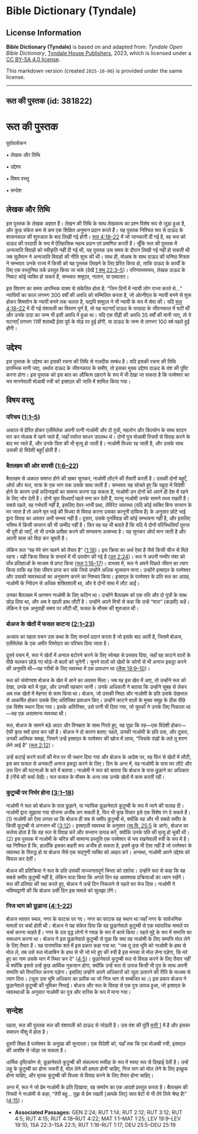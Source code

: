 # Bible Dictionary (Tyndale)

## License Information

**Bible Dictionary (Tyndale)** is based on and adapted from: _Tyndale Open Bible Dictionary_, [Tyndale House Publishers](https://tyndaleopenresources.com/), 2023, which is licensed under a [CC BY-SA 4.0 license](https://creativecommons.org/licenses/by-sa/4.0/legalcode.en).

This markdown version (created `2025-10-06`) is provided under the same license.



--------------------------------

## रूत की पुस्तक (id: 381822)

रूत की पुस्तक
=============

पूर्वावलोकन

• लेखक और तिथि

• उद्देश्य

• विषय वस्तु

• सन्देश 

लेखक और तिथि
------------

इस पुस्तक के लेखक अज्ञात हैं। लेखन की तिथि के साथ लेखकत्व का प्रश्न विशेष रूप से जुड़ा हुआ है, और कुछ संकेत कम से कम एक शिक्षित अनुमान प्रदान करते हैं। यह पुस्तक निश्चित रूप से दाऊद के शासनकाल की शुरुआत के बाद लिखी गई होगी। [रूत 4:18–22](https://ref.ly/Ruth4:18-Ruth4:22) में जो जानकारी दी गई है, वह रूत को दाऊद की परदादी के रूप में ऐतिहासिक महत्व प्रदान एवं प्रमाणित करती है। चूँकि रूत की पुस्तक में अन्यजाति विवाहों को स्वीकृति नहीं दी गई थी, यह पुस्तक उस समय के दौरान लिखी गई नहीं हो सकती थी जब सुलैमान ने अन्यजाति विवाहों की नीति शुरू की थी। साथ ही, मोआब के साथ दाऊद की घनिष्ठ मित्रता ने सम्भवतः उनके राज्य में किसी को यह पुस्तक लिखने के लिए प्रेरित किया हो, ताकि दाऊद के कार्यों के लिए एक वस्तुनिष्ठ तर्क प्रस्तुत किया जा सके (देखें [1 शमू 22:3–5](https://ref.ly/1Sam22:3-1Sam22:5))। परिणामस्वरूप, लेखक दाऊद के निकट कोई व्यक्ति हो सकते हैं, सम्भवतः शमूएल, नातान, या एब्यातार।

इस विवरण का समय आरम्भिक वाक्य से संकेतित होता है: "जिन दिनों में न्यायी लोग राज्य करते थे…” न्यायियों का काल लगभग 300 वर्षों की अवधि को सम्मिलित करता है, जो ओत्नीएल के न्यायी बनने से शुरू होकर शिमशोन के न्यायी बनने तक चलता है, यद्यपि शमूएल ने भी न्यायी के रूप में सेवा की। यदि [रूत 4:18–22](https://ref.ly/Ruth4:18-Ruth4:22) में दी गई वंशावली का विवरण पूर्ण है, तो यह घटनाएँ दाऊद के परदादा के जीवनकाल में घटी थीं और उनके दादा का जन्म भी इसी अवधि में हुआ था। यदि एक पीढ़ी की अवधि 35 वर्षों की मानी जाए, तो ये घटनाएँ लगभग 11वीं शताब्दी ईसा पूर्व के मोड़ पर हुई होंगी, या दाऊद के जन्म से लगभग 100 वर्ष पहले हुई होंगी।

उद्देश्य
--------

इस पुस्तक के उद्देश्य का इसकी रचना की तिथि से नज़दीक सम्बंध है। यदि इसकी रचना की तिथि प्रारम्भिक मानी जाए, अर्थात दाऊद के जीवनकाल के समीप, तो इसका मुख्य उद्देश्य दाऊद के वंश की पुष्टि करना होगा। इस पुस्तक को इस बात का औचित्य ठहराने के रूप में भी देखा जा सकता है कि परमेश्वर का भय माननेवाली मोआबी स्त्री को इस्राएल की जाति में शामिल किया गया।

विषय वस्तु
----------

### परिचय ([1:1–5](https://ref.ly/Ruth1:1-Ruth1:5))

अकाल से प्रेरित होकर एलीमेलेक अपनी पत्नी नाओमी और दो पुत्रों, महलोन और किल्योन के साथ यरदन पार कर मोआब में रहने जाते हैं, जहाँ पर्याप्त साधन उपलब्ध थे। दोनों पुत्र मोआबी स्त्रियों से विवाह करने के बाद मर जाते हैं, और उनके पिता की भी मृत्यु हो जाती है। नाओमी विधवा रह जाती है, और उसके साथ उसकी दो विदेशी बहुएँ होती हैं।

### बैतलहम की ओर वापसी ([1:6–22](https://ref.ly/Ruth1:6-Ruth1:22))

बैतलहम से अकाल समाप्त होने की खबर सुनकर, नाओमी लौटने की तैयारी करती है। उसकी दोनों बहुएँ, ओर्पा और रूत, यात्रा के एक भाग तक उसके साथ जाती हैं। सम्भवतः यह सोचते हुए कि यहूदा में विदेशी होने के कारण उन्हें कठिनाइयों का सामना करना पड़ सकता है, नाओमी उन दोनों को अपने ही देश में रहने के लिए जोर देती है। दोनों युवा विधवाएँ पहले मना कर देती हैं, परन्तु नाओमी उनके सामने तथ्य रखती है। सबसे पहले, वह गर्भवती नहीं है, इसलिए देवर\-भाभी प्रथा, लेविरेट व्यवस्था (यदि कोई व्यक्ति बिना सन्तान के मर जाता है तो अपने मृत भाई की विधवा से विवाह करना उसका कानूनी दायित्व है) के अनुसार छोटे भाई द्वारा विवाह का अवसर अभी सम्भव नहीं है। दूसरा, उसके पुनर्विवाह की कोई सम्भावना नहीं है, और इसलिए भविष्य में किसी सन्तान की भी उम्मीद नहीं है। फिर वह यह भी बताते हैं कि यदि ये दोनों परिस्थितियाँ तुरन्त भी पूरी हो जाएँ, तो भी उनके प्रतीक्षा करने की सम्भावना असम्भव है। यह सुनकर ओर्पा मान जाती है और अपनी सास को विदा कर चूमती है।

लेकिन रूत “वह मेरे संग चलने को तैयार है” ([1:18](https://ref.ly/Ruth1:18))। इस क्रिया का अर्थ ऐसा है जैसे किसी चीज से मिले रहना। यही क्रिया विवाह के सन्दर्भ में भी उपयोग की गई है ([उत् 2:24](https://ref.ly/Gen2:24))। रूत ने अपनी गम्भीर मंशा को पाँच प्रतिज्ञाओं के माध्यम से प्रगट किया ([रूत 1:16–17](https://ref.ly/Ruth1:16-Ruth1:17))। वास्तव में, रूत ने अपने पिछले जीवन का त्याग किया ताकि वह ऐसा जीवन प्राप्त कर सके जिसे उन्होंने अधिक मूल्यवान माना। उन्होंने इस्राएल के परमेश्वर और उसकी व्यवस्थाओं का अनुसरण करने का निश्चय किया। इस्राएल के परमेश्वर के प्रति रूत का आग्रह, नाओमी के निवेदन से अधिक शक्तिशाली था, और वे दोनों साथ में लौट आईं।

उनका बैतलहम में आगमन नाओमी के लिए कठिन था। उन्होंने बैतलहम को एक पति और दो पुत्रों के साथ छोड़ दिया था, और अब वे खाली हाथ लौटीं है। उन्होंने अपने मित्रों से कहा कि उन्हें “मारा” (कड़वी) कहें। लेकिन वे एक अनुग्राही समय पर लौटी थीं, फसल के मौसम की शुरुआत थी।

### बोअज के खेतों में फसल काटना ([2:1–23](https://ref.ly/Ruth2:1-Ruth2:23))

अध्याय का पहला वचन उस कथा के लिए सन्दर्भ प्रदान करता है जो इसके बाद आती है, जिसमें बोअज, एलीमेलेक के एक अमीर रिश्तेदार का परिचय दिया जाता है।

दूसरे वचन में, रूत ने खेतों में अनाज़ बटोरने करने के लिए स्वेच्छा से प्रस्ताव दिया, जहाँ वह काटने वालों के पीछे चलकर छोड़े गए थोड़े\-से बालों को चुनेगी। चुनने वालों को खेतों के कोनों से भी अनाज इकट्ठा करने की अनुमति थी—यह गरीबों के लिए व्यवस्था में एक प्रावधान था ([लैव्य 19:9–10](https://ref.ly/Lev19:9-Lev19:10))।

रूत को संयोगवश बोअज के खेत में आने का अवसर मिला। जब वह इस खेत में आए, तो उन्होंने रूत को देखा, उनके बारे में पूछा, और उनकी पहचान जानी। उनके अधिकारी ने बताया कि उन्होंने सुबह से लेकर अब तक खेतों में मेहनत से काम किया था। बोअज, जो उसकी निष्ठा और नाओमी के प्रति उसके देखभाल से आकर्षित होकर उसके लिए अतिरिक्त प्रावधान किए। उन्होंने काटने वालों के मुख्य समूह के ठीक पीछे एक विशेष स्थान दिया गया। इसके अतिरिक्त, उसे पानी भी दिया गया, जो युवकों ने उनके लिए निकाला था—यह एक असामान्य व्यवस्था थी।

रूत, बोअज के सामने बड़े आदर और विनम्रता के साथ गिरते हुए, यह पूछा कि वह—एक विदेशी होकर—ऐसी कृपा क्यों प्राप्त कर रही है। बोअज ने दो कारण बताए: पहले, उनकी नाओमी के प्रति दया, और दूसरा, उनकी आत्मिक समझ, जिसने उन्हें इस्राएल के परमेश्वर की खोज में लाया, “जिसके पंखों के तले तू शरण लेने आई है” ([रूत 2:12](https://ref.ly/Ruth2:12))।

उन्हें कटाई करने वालों की मेज पर भी स्थान दिया गया और बोअज के आदेश पर, वह फिर से खेतों में लौटी, इस बार फसल से अनकटी अनाज इकट्ठा करने के लिए। दिन के अन्त में, वह नाओमी के पास घर लौटे और उस दिन की घटनाओं के बारे में बताया। नाओमी ने रूत को बताया कि बोअज के पास छुड़ाने का अधिकार है (नीचे की चर्चा देखें)। रूत फसल के मौसम के अन्त तक उनके खेतों में काम करती रही।

### कुटुम्बी पर निर्भर होना ([3:1–18](https://ref.ly/Ruth3:1-Ruth3:18))

नाओमी ने रूत को बोअज के पास छुड़ाने, या न्यायिक छुड़ानेवाले कुटुम्बी के रूप में जाने की सलाह दी। नाओमी द्वारा सुझाया गया योजना अजीब लग सकती है, फिर भी कुछ विचार इसे एक विशेष रंग दे सकते हैं। (1\) नाओमी को ऐसा लगता था कि बोअज ही सब से समीप कुटुम्बी थे, क्योंकि वह और भी सबसे समीप के किसी कुटुम्बी से अनजान थीं ([3:12](https://ref.ly/Ruth3:12))। इस्राएली व्यवस्था के अनुसार ([व्य.वि. 25:5](https://ref.ly/Deut25:5-Deut25:19) के आगे), बोअज का कर्तव्य होता है कि वह रूत से विवाह करें और सन्तान उत्पन्न करें, क्योंकि उनके पति की मृत्यु हो चुकी थी। (2\) इस पुस्तक में नाओमी के चरित्र की सामान्य प्रस्तुति एक परमेश्वर से भय रखनेवाली स्त्री के रूप में है। यह निश्चित है कि, हालाँकि इसका बाहरी रूप अजीब हो सकता है, इसमें कुछ भी ऐसा नहीं है जो परमेश्वर के व्यवस्था के विरुद्ध हो या बोअज जैसे एक सद्गुणी व्यक्ति को आहत करे। अन्यथा, नाओमी अपने उद्देश्य को विफल कर देतीं।

बोअज की प्रतिक्रिया ने रूत के प्रति उसकी सज्जनतापूर्ण चिन्ता को दर्शाया। उन्होंने रूत से कहा कि वह सबसे समीप कुटुम्बी नहीं है, लेकिन वादा किया कि अगले दिन वह आवश्यक प्रक्रियाओं का ध्यान रखेंगे। रूत की प्रतिष्ठा की रक्षा करते हुए, बोअज ने उन्हें दिन निकलने से पहले घर भेज दिया। नाओमी ने भविष्यद्वाणी की कि बोअज उसी दिन इस मामले को सुलझा लेंगे।

### निज भाग को छुड़ाना ([4:1–22](https://ref.ly/Ruth4:1-Ruth4:22))

बोअज व्यापार स्थल, नगर के फाटक पर गए। नगर का फाटक वह स्थान था जहाँ नगर के सार्वजनिक मामलों पर चर्चा होती थी। बोअज ने यह संकेत दिया कि वह छुड़ानेवाले कुटुम्बी से एक व्यापारिक मामले पर चर्चा करना चाहते हैं। नगर के दस वृद्ध लोगों ने गवाह के रूप में कार्य किया। पहले मुद्दे के रूप में सम्पत्ति का समाधान करना था। बोअज ने इस छुड़ानेवाले कुटुम्बी से पूछा कि क्या वह नाओमी के लिए सम्पत्ति मोल लेने के लिए तैयार हैं। यह पारम्परिक शर्त में इस प्रकार कहा गया था: "जब तू उस भूमि को नाओमी के हाथ से मोल ले, तब उसे रूत मोआबिन के हाथ से भी जो मरे हुए की स्त्री है इस मनसा से मोल लेना पड़ेगा, कि मरे हुए का नाम उसके भाग में स्थिर कर दे" ([4:5](https://ref.ly/Ruth4:5))। छुड़ानेवाले कुटुम्बी रूत से विवाह करने के लिए तैयार नहीं थे क्योंकि इससे उन्हें कुछ आर्थिक नुकसान होगा, क्योंकि उन्हें रूत से उत्पन्न किसी भी पुत्र के साथ अपनी सम्पत्ति को विभाजित करना पड़ेगा। इसलिए उन्होंने अपने अधिकारों को जूता उतारने की रीति के माध्यम से त्याग दिया। (जूता उस भूमि अधिकार का प्रतीक था जो निज भाग से सम्बंधित था।) इस प्रकार बोअज ने छुड़ानेवाले कुटुम्बी की भूमिका निभाई। बोअज और रूत के विवाह से एक पुत्र उत्पन्न हुआ, जो इस्राएल के व्यवस्थाओं के अनुसार नाओमी का पुत्र और वारिस के रूप में माना गया।

सन्देश
------

पहला, रूत की पुस्तक रूत की वंशावली को दाऊद से जोड़ती है। उस वंश की पूर्ति [मत्ती 1](https://ref.ly/Matt1:1-Matt1:25) में है और इसका समापन यीशु में होता है।

दूसरी शिक्षा है परमेश्वर के अनुग्रह की सुन्दरता। एक विदेशी को, यहाँ तक कि एक मोआबी स्त्री, इस्राएल की आशीष से जोड़ा जा सकता है।

धार्मिक दृष्टिकोण से, छुड़ानेवाले कुटुम्बी की संकल्पना मसीहा के रूप में स्पष्ट रूप से दिखाई देती है। उन्हें लहू के कुटुम्बी का होना जरूरी है, मोल लेने की क्षमता होनी चाहिए, निज भाग को मोल लेने के लिए इच्छुक होना चाहिए, और मृतक कुटुम्बी की विधवा से विवाह करने के लिए तैयार होना चाहिए।

अन्त में, रूत ने जो प्रेम नाओमी के प्रति दिखाया, वह समर्पण का एक आदर्श प्रस्तुत करता है। बैतलहम की स्त्रियों ने नाओमी से कहा, “तेरी बहू… तुझ से प्रेम रखती \[आपके लिए] सात बेटों से भी तेरे लिये श्रेष्ठ है!” ([4:15](https://ref.ly/Ruth4:15))।

* **Associated Passages:** GEN 2:24; RUT 1:14; RUT 2:12; RUT 3:12; RUT 4:5; RUT 4:15; RUT 4:18–RUT 4:22; MAT 1:1–MAT 1:25; LEV 19:9–LEV 19:10; 1SA 22:3–1SA 22:5; RUT 1:16–RUT 1:17; DEU 25:5–DEU 25:19


